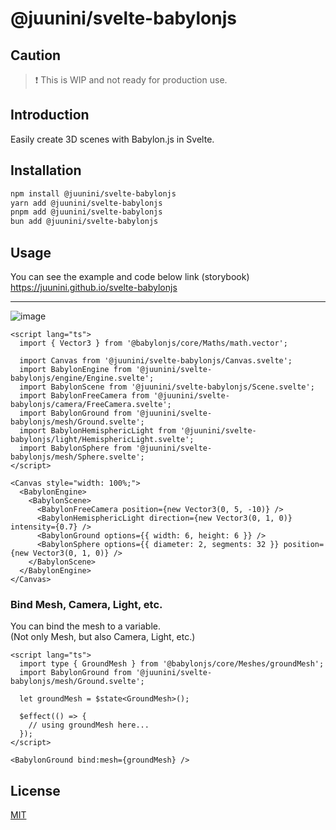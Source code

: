 # @juunini/svelte-babylonjs

## Caution

> ❗ This is WIP and not ready for production use.

## Introduction

Easily create 3D scenes with Babylon.js in Svelte.

## Installation

```bash
npm install @juunini/svelte-babylonjs
yarn add @juunini/svelte-babylonjs
pnpm add @juunini/svelte-babylonjs
bun add @juunini/svelte-babylonjs
```

## Usage

You can see the example and code below link (storybook)  
https://juunini.github.io/svelte-babylonjs  

---

![image](https://github.com/user-attachments/assets/95007a0b-6ef6-45f4-a910-e4ade279f79f)

```svelte
<script lang="ts">
  import { Vector3 } from '@babylonjs/core/Maths/math.vector';

  import Canvas from '@juunini/svelte-babylonjs/Canvas.svelte';
  import BabylonEngine from '@juunini/svelte-babylonjs/engine/Engine.svelte';
  import BabylonScene from '@juunini/svelte-babylonjs/Scene.svelte';
  import BabylonFreeCamera from '@juunini/svelte-babylonjs/camera/FreeCamera.svelte';
  import BabylonGround from '@juunini/svelte-babylonjs/mesh/Ground.svelte';
  import BabylonHemisphericLight from '@juunini/svelte-babylonjs/light/HemisphericLight.svelte';
  import BabylonSphere from '@juunini/svelte-babylonjs/mesh/Sphere.svelte';
</script>

<Canvas style="width: 100%;">
  <BabylonEngine>
    <BabylonScene>
      <BabylonFreeCamera position={new Vector3(0, 5, -10)} />
      <BabylonHemisphericLight direction={new Vector3(0, 1, 0)} intensity={0.7} />
      <BabylonGround options={{ width: 6, height: 6 }} />
      <BabylonSphere options={{ diameter: 2, segments: 32 }} position={new Vector3(0, 1, 0)} />
    </BabylonScene>
  </BabylonEngine>
</Canvas>
```

### Bind Mesh, Camera, Light, etc.

You can bind the mesh to a variable.  
(Not only Mesh, but also Camera, Light, etc.)

```svelte
<script lang="ts">
  import type { GroundMesh } from '@babylonjs/core/Meshes/groundMesh';
  import BabylonGround from '@juunini/svelte-babylonjs/mesh/Ground.svelte';

  let groundMesh = $state<GroundMesh>();

  $effect(() => {
    // using groundMesh here...
  });
</script>

<BabylonGround bind:mesh={groundMesh} />
```

## License

[MIT](LICENSE)
